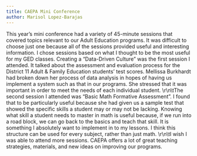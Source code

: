 ```yaml
---
title: CAEPA Mini Conference
author: Marisol Lopez-Barajas
---
```

 This year’s mini conference had a variety of 45-minute sessions that covered topics relevant to our Adult Education programs. It was difficult to choose just one because all of the sessions provided useful and interesting information. I chose sessions based on what I thought to be the most useful for my GED classes. Creating a “Data-Driven Culture” was the first session I attended. It talked about the assessment and evaluation process for the District 11 Adult & Family Education students’ test scores. Mellissa Burkhardt had broken down her process of data analysis in hopes of having us implement a system such as that in our programs. She stressed that it was important in order to meet the needs of each individual student. \r\n\tThe second session I attended was “Basic Math Formative Assessment”. I found that to be particularly useful because she had given us a sample test that showed the specific skills a student may or may not be lacking. Knowing what skill a student needs to master in math is useful because, if we run into a road block, we can go back to the basics and teach that skill. It is something I absolutely want to implement in to my lessons. I think this structure can be used for every subject, rather than just math. \r\n\tI wish I was able to attend more sessions. CAEPA offers a lot of great teaching strategies, materials, and new ideas on improving our programs.

